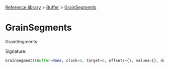 [Reference library](../index.md) > [Buffer](index.md) > [GrainSegments](grainsegments.md)

# GrainSegments

GrainSegments

Signature:
```python
GrainSegments(buffer=None, clock=0, target=0, offsets={}, values={}, durations={})
```
